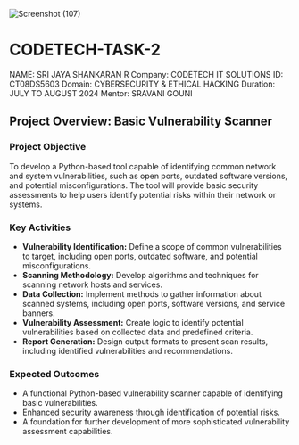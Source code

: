 ![Screenshot (107)](https://github.com/user-attachments/assets/20df2dbb-6e87-4c1e-9a57-985e17de2a02)
# CODETECH-TASK-2
NAME: SRI JAYA SHANKARAN R
Company: CODETECH IT SOLUTIONS 
ID: CT08DS5603
Domain: CYBERSECURITY & ETHICAL HACKING
Duration: JULY TO AUGUST 2024
Mentor: SRAVANI GOUNI

## Project Overview: Basic Vulnerability Scanner

### Project Objective
To develop a Python-based tool capable of identifying common network and system vulnerabilities, such as open ports, outdated software versions, and potential misconfigurations. The tool will provide basic security assessments to help users identify potential risks within their network or systems.

### Key Activities
* **Vulnerability Identification:** Define a scope of common vulnerabilities to target, including open ports, outdated software, and potential misconfigurations.
* **Scanning Methodology:** Develop algorithms and techniques for scanning network hosts and services.
* **Data Collection:** Implement methods to gather information about scanned systems, including open ports, software versions, and service banners.
* **Vulnerability Assessment:** Create logic to identify potential vulnerabilities based on collected data and predefined criteria.
* **Report Generation:** Design output formats to present scan results, including identified vulnerabilities and recommendations.

### Expected Outcomes
* A functional Python-based vulnerability scanner capable of identifying basic vulnerabilities.
* Enhanced security awareness through identification of potential risks.
* A foundation for further development of more sophisticated vulnerability assessment capabilities.


